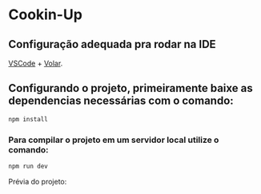 # Cookin-Up


## Configuração adequada pra rodar na IDE

[VSCode](https://code.visualstudio.com/) + [Volar](https://marketplace.visualstudio.com/items?itemName=Vue.volar).


## Configurando o projeto, primeiramente baixe as dependencias necessárias com o comando:

```sh
npm install
```

### Para compilar o projeto em um servidor local utilize o comando:

```sh
npm run dev
```
Prévia do projeto:
